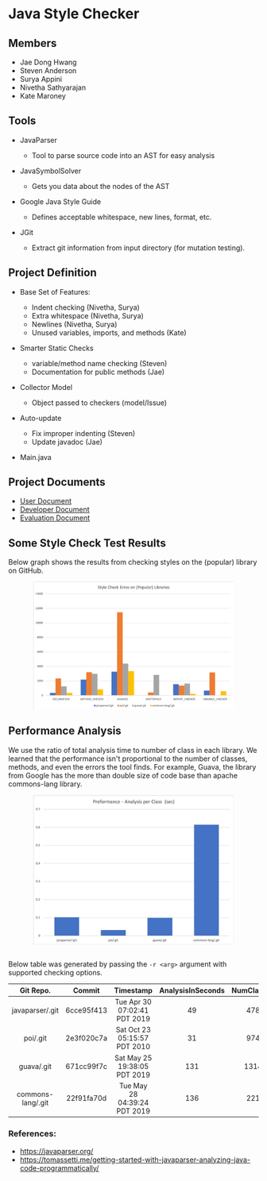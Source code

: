 # Java Style Checker

## Members

* Jae Dong Hwang
* Steven Anderson
* Surya Appini
* Nivetha Sathyarajan
* Kate Maroney

## Tools

* JavaParser
  * Tool to parse source code into an AST for easy analysis

* JavaSymbolSolver
  * Gets you data about the nodes of the AST

* Google Java Style Guide
  * Defines acceptable whitespace, new lines, format, etc.

* JGit
  * Extract git information from input directory (for mutation testing).

## Project Definition

* Base Set of Features:
  * Indent checking (Nivetha, Surya)
  * Extra whitespace (Nivetha, Surya)
  * Newlines (Nivetha, Surya)
  * Unused variables, imports, and methods (Kate)

* Smarter Static Checks 
  * variable/method name checking (Steven)
  * Documentation for public methods (Jae)

* Collector Model
  * Object passed to checkers (model/Issue)
  
* Auto-update
  * Fix improper indenting (Steven)
  * Update javadoc (Jae)

* Main.java

## Project Documents
* [User Document](https://docs.google.com/document/d/18qA1C3Z1E_V-I_pObiWWadm94s0TtogtX3wrY8ZeiN4/edit?usp=sharing)
* [Developer Document](doc/developer_note.md)
* [Evaluation Document](https://docs.google.com/document/d/18qA1C3Z1E_V-I_pObiWWadm94s0TtogtX3wrY8ZeiN4/edit?usp=sharing)

## Some Style Check Test Results

Below graph shows the results from checking styles on the (popular) library on GitHub.
<div style="display: flex; justify-content: center;">
<img src="doc/style_check_errors_on_libraries.png" width="80%" height="80%"/>
</div>

## Performance Analysis

We use the ratio of total analysis time to number of class in each library. We learned that the performance isn't proportional to the number of classes, methods, and even the errors the tool finds.  For example, Guava, the library from Google has the more than double size of code base than apache commons-lang library.   
<div style="display: flex; justify-content: center;">
<img src="doc/performance_analysis_per_class.png" width="80%" height="80%"/>
</div>

<br/>

 Below table was generated by passing the ```-r <arg>``` argument with supported checking options.

  |Git Repo.	|Commit	|Timestamp	|AnalysisInSeconds	|NumClasses	|NumMethods	|NumLines|
  |:-:|:-:|:-:|:-:|:-:|:-:|:-:|
  |javaparser/.git	|6cce95f413	|Tue Apr 30 07:02:41 PDT 2019	|49	|478	|5226	|55385|
  |poi/.git	|2e3f020c7a	|Sat Oct 23 05:15:57 PDT 2010	|31	|974	|8041	|122538|
  |guava/.git	|671cc99f7c	|Sat May 25 19:38:05 PDT 2019	|131	|1314	|10587	|185638|
  |commons-lang/.git	|22f91fa70d	|Tue May 28 04:39:24 PDT 2019	|136	|221	|2929	|77300|

### References:
* https://javaparser.org/
* https://tomassetti.me/getting-started-with-javaparser-analyzing-java-code-programmatically/
